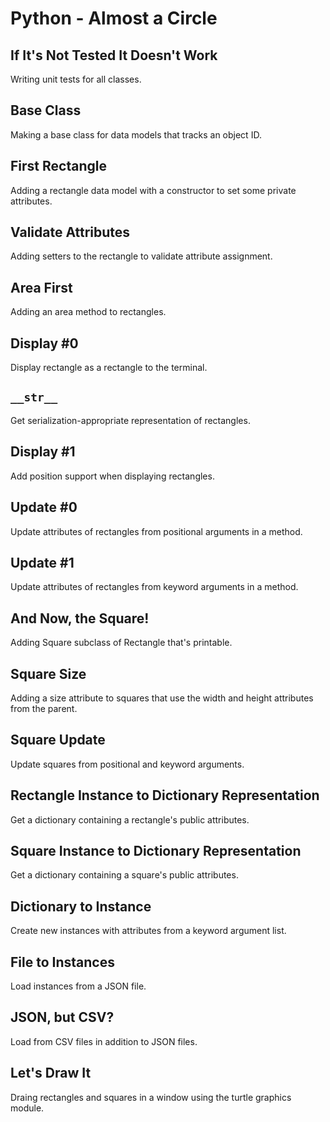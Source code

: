 # Python - Almost a Circle

## If It's Not Tested It Doesn't Work
Writing unit tests for all classes.

## Base Class
Making a base class for data models that tracks an object ID.

## First Rectangle
Adding a rectangle data model with a constructor to set some private attributes.

## Validate Attributes
Adding setters to the rectangle to validate attribute assignment.

## Area First
Adding an area method to rectangles.

## Display #0
Display rectangle as a rectangle to the terminal.

## `__str__`
Get serialization-appropriate representation of rectangles.

## Display #1
Add position support when displaying rectangles.

## Update #0
Update attributes of rectangles from positional arguments in a method.

## Update #1
Update attributes of rectangles from keyword arguments in a method.

## And Now, the Square!
Adding Square subclass of Rectangle that's printable.

## Square Size
Adding a size attribute to squares that use the width and height attributes from the parent.

## Square Update
Update squares from positional and keyword arguments.

## Rectangle Instance to Dictionary Representation
Get a dictionary containing a rectangle's public attributes.

## Square Instance to Dictionary Representation
Get a dictionary containing a square's public attributes.

## Dictionary to Instance
Create new instances with attributes from a keyword argument list.

## File to Instances
Load instances from a JSON file.

## JSON, but CSV?
Load from CSV files in addition to JSON files.

## Let's Draw It
Draing rectangles and squares in a window using the turtle graphics module.

